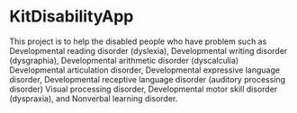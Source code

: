 # KitDisabilityApp
This project is to help the disabled people who have problem such as Developmental reading disorder (dyslexia), Developmental writing disorder (dysgraphia),  Developmental arithmetic disorder (dyscalculia)   Developmental articulation disorder, Developmental expressive language disorder, Developmental receptive language disorder (auditory processing disorder) Visual processing disorder, Developmental motor skill disorder (dyspraxia), and Nonverbal learning disorder. 
